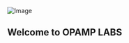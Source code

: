 ![Image](https://github.com/weqaar/opamp-labs.github.io/blob/master/images/logo7.png)


## Welcome to **OPAMP LABS**

